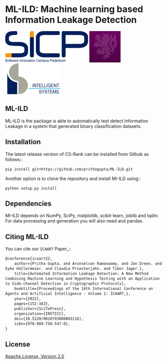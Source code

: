 # ML-ILD: Machine learning based Information Leakage Detection
<img src="documentation/logos/sicp.png" width="auto" height="100" alt="SICP Logo"/> <img src="documentation/logos/itsc.png" width="auto" height="100" alt="ITSC Logo"/> <img src="documentation/logos/is.png" width="auto" height="100" alt="ISML"/>


ML-ILD
------------

ML-ILD is the package is able to automatically test detect Information Leakage in a system that generated binary classification datasets.

Installation
------------
The latest release version of CS-Rank can be installed from Github as follows::
	
	pip install git+https://github.com/prithagupta/ML-ILD.git

Another option is to clone the repository and install MI-ILD using::

	python setup.py install


Dependencies
------------
MI-ILD depends on NumPy, SciPy, matplotlib, scikit-learn, joblib and tqdm. For data processing and generation you will also need and pandas.

Citing ML-ILD
----------------
You can cite our `ICAART` Paper_::

	@conference{icaart22,
		author={Pritha Gupta. and Arunselvan Ramaswamy. and Jan Drees. and Eyke Hüllermeier. and Claudia Priesterjahn. and Tibor Jager.},
		title={Automated Information Leakage Detection: A New Method Combining Machine Learning and Hypothesis Testing with an Application to Side-channel Detection in Cryptographic Protocols},
		booktitle={Proceedings of the 14th International Conference on Agents and Artificial Intelligence - Volume 2: ICAART,},
		year={2022},
		pages={152-163},
		publisher={SciTePress},
		organization={INSTICC},
		doi={10.5220/0010793000003116},
		isbn={978-989-758-547-0},
	}

License
--------
[Apache License, Version 2.0](https://github.com/kiudee/cs-ranking/blob/master/LICENSE)
